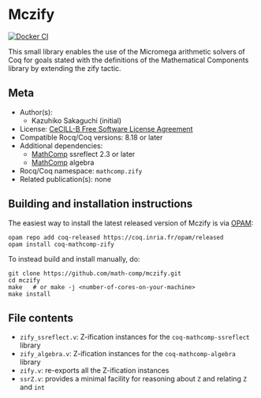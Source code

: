 <!---
This file was generated from `meta.yml`, please do not edit manually.
Follow the instructions on https://github.com/coq-community/templates to regenerate.
--->
# Mczify

[![Docker CI][docker-action-shield]][docker-action-link]

[docker-action-shield]: https://github.com/math-comp/mczify/actions/workflows/docker-action.yml/badge.svg?branch=master
[docker-action-link]: https://github.com/math-comp/mczify/actions/workflows/docker-action.yml




This small library enables the use of the Micromega arithmetic solvers of Coq
for goals stated with the definitions of the Mathematical Components library
by extending the zify tactic.

## Meta

- Author(s):
  - Kazuhiko Sakaguchi (initial)
- License: [CeCILL-B Free Software License Agreement](CeCILL-B)
- Compatible Rocq/Coq versions: 8.18 or later
- Additional dependencies:
  - [MathComp](https://math-comp.github.io) ssreflect 2.3 or later
  - [MathComp](https://math-comp.github.io) algebra
- Rocq/Coq namespace: `mathcomp.zify`
- Related publication(s): none

## Building and installation instructions

The easiest way to install the latest released version of Mczify
is via [OPAM](https://opam.ocaml.org/doc/Install.html):

```shell
opam repo add coq-released https://coq.inria.fr/opam/released
opam install coq-mathcomp-zify
```

To instead build and install manually, do:

``` shell
git clone https://github.com/math-comp/mczify.git
cd mczify
make   # or make -j <number-of-cores-on-your-machine> 
make install
```


## File contents

- `zify_ssreflect.v`: Z-ification instances for the `coq-mathcomp-ssreflect`
  library
- `zify_algebra.v`: Z-ification instances for the `coq-mathcomp-algebra`
  library
- `zify.v`: re-exports all the Z-ification instances
- `ssrZ.v`: provides a minimal facility for reasoning about `Z` and relating
  `Z` and `int`
